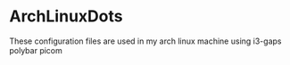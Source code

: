# ArchLinuxDots

These configuration files are used in my arch linux machine using i3-gaps polybar picom
